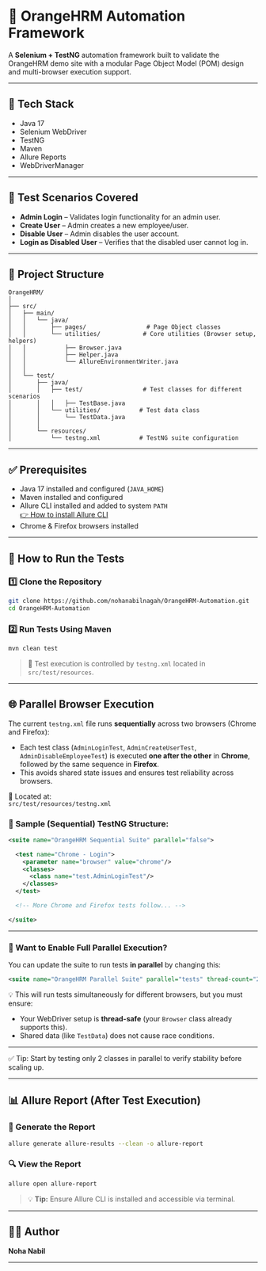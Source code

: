 # 🧪 OrangeHRM Automation Framework

A **Selenium + TestNG** automation framework built to validate the OrangeHRM demo site with a modular Page Object Model (POM) design and multi-browser execution support.

---

## 🚀 Tech Stack

- Java 17
- Selenium WebDriver
- TestNG
- Maven
- Allure Reports
- WebDriverManager

---

## 🧪 Test Scenarios Covered

- **Admin Login** – Validates login functionality for an admin user.
- **Create User** – Admin creates a new employee/user.
- **Disable User** – Admin disables the user account.
- **Login as Disabled User** – Verifies that the disabled user cannot log in.

---

## 🧱 Project Structure

```
OrangeHRM/
│
├── src/
│   ├── main/
│   │   └── java/
│   │       ├── pages/                 # Page Object classes
│   │       └── utilities/            # Core utilities (Browser setup, helpers)
│   │           ├── Browser.java
│   │           ├── Helper.java
│   │           └── AllureEnvironmentWriter.java
│   │
│   └── test/
│       ├── java/
│       │   ├── test/                 # Test classes for different scenarios
│       │   │   ├── TestBase.java
│       │   └── utilities/           # Test data class
│       │       └── TestData.java
│       │
│       └── resources/
│           └── testng.xml           # TestNG suite configuration
```

---

## ✅ Prerequisites

- Java 17 installed and configured (`JAVA_HOME`)
- Maven installed and configured
- Allure CLI installed and added to system `PATH`  
  [👉 How to install Allure CLI](https://docs.qameta.io/allure/#_installing_a_commandline)
- Chrome & Firefox browsers installed

---

## 🧭 How to Run the Tests

### 1️⃣ Clone the Repository

```bash
git clone https://github.com/nohanabilnagah/OrangeHRM-Automation.git
cd OrangeHRM-Automation
```

### 2️⃣ Run Tests Using Maven

```bash
mvn clean test
```

> 📄 Test execution is controlled by `testng.xml` located in `src/test/resources`.

---

## 🌐 Parallel Browser Execution

The current `testng.xml` file runs **sequentially** across two browsers (Chrome and Firefox):

- Each test class (`AdminLoginTest`, `AdminCreateUserTest`, `AdminDisableEmployeeTest`) is executed **one after the other** in **Chrome**, followed by the same sequence in **Firefox**.
- This avoids shared state issues and ensures test reliability across browsers.

📁 Located at:  
`src/test/resources/testng.xml`

### 🧪 Sample (Sequential) TestNG Structure:

```xml
<suite name="OrangeHRM Sequential Suite" parallel="false">

  <test name="Chrome - Login">
    <parameter name="browser" value="chrome"/>
    <classes>
      <class name="test.AdminLoginTest"/>
    </classes>
  </test>

  <!-- More Chrome and Firefox tests follow... -->

</suite>
```

---

### 🚀 Want to Enable Full Parallel Execution?

You can update the suite to run tests **in parallel** by changing this:

```xml
<suite name="OrangeHRM Parallel Suite" parallel="tests" thread-count="2">
```

💡 This will run tests simultaneously for different browsers, but you must ensure:

- Your WebDriver setup is **thread-safe** (your `Browser` class already supports this).
- Shared data (like `TestData`) does not cause race conditions.

---

✅ Tip: Start by testing only 2 classes in parallel to verify stability before scaling up.



---

## 📊 Allure Report (After Test Execution)

### 🔧 Generate the Report

```bash
allure generate allure-results --clean -o allure-report
```

### 🔍 View the Report

```bash
allure open allure-report
```

> 💡 **Tip:** Ensure Allure CLI is installed and accessible via terminal.

---

## 👩‍💻 Author

**Noha Nabil**

---
